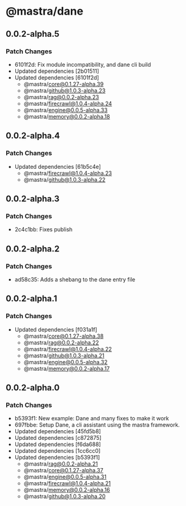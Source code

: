 # @mastra/dane

## 0.0.2-alpha.5

### Patch Changes

- 6101f2d: Fix module incompatibility, and dane cli build
- Updated dependencies [2b01511]
- Updated dependencies [6101f2d]
  - @mastra/core@0.1.27-alpha.39
  - @mastra/github@1.0.3-alpha.23
  - @mastra/rag@0.0.2-alpha.23
  - @mastra/firecrawl@1.0.4-alpha.24
  - @mastra/engine@0.0.5-alpha.33
  - @mastra/memory@0.0.2-alpha.18

## 0.0.2-alpha.4

### Patch Changes

- Updated dependencies [61b5c4e]
  - @mastra/firecrawl@1.0.4-alpha.23
  - @mastra/github@1.0.3-alpha.22

## 0.0.2-alpha.3

### Patch Changes

- 2c4c1bb: Fixes publish

## 0.0.2-alpha.2

### Patch Changes

- ad58c35: Adds a shebang to the dane entry file

## 0.0.2-alpha.1

### Patch Changes

- Updated dependencies [f031a1f]
  - @mastra/core@0.1.27-alpha.38
  - @mastra/rag@0.0.2-alpha.22
  - @mastra/firecrawl@1.0.4-alpha.22
  - @mastra/github@1.0.3-alpha.21
  - @mastra/engine@0.0.5-alpha.32
  - @mastra/memory@0.0.2-alpha.17

## 0.0.2-alpha.0

### Patch Changes

- b5393f1: New example: Dane and many fixes to make it work
- 697fbbe: Setup Dane, a cli assistant using the mastra framework.
- Updated dependencies [45fd5b8]
- Updated dependencies [c872875]
- Updated dependencies [f6da688]
- Updated dependencies [1cc6cc0]
- Updated dependencies [b5393f1]
  - @mastra/rag@0.0.2-alpha.21
  - @mastra/core@0.1.27-alpha.37
  - @mastra/engine@0.0.5-alpha.31
  - @mastra/firecrawl@1.0.4-alpha.21
  - @mastra/memory@0.0.2-alpha.16
  - @mastra/github@1.0.3-alpha.20
